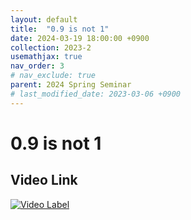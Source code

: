 ```yaml
---
layout: default
title:  "0.9 is not 1"
date: 2024-03-19 18:00:00 +0900
collection: 2023-2
usemathjax: true
nav_order: 3
# nav_exclude: true
parent: 2024 Spring Seminar
# last_modified_date: 2023-03-06 +0900
---
```

# 0.9 is not 1
<!-- ## <center> Abstract </center>
Francis Guthrie claimed in 1852 the four color problem. We
proof two essential lemmas and then solve six color problem. We expand
the proof of six color problem into five, four color problem. Kempe
published this proof in 1879. However the flaw was discovered in 1890
by Heawood. Although flawed, Kempe’s idea was used as one of a basic
tool. -->
## Video Link

[![Video Label](https://img.youtube.com/vi/ffaNuxoUFmY/hqdefault.jpg)](https://youtu.be/ffaNuxoUFmY?si=x-lNzwi6PMI9Uq-n)

<!-- ## PDF Download -->

<!-- <a target='_blank' href='../2024-1/2024-1_download/crime.pdf'>Crime PDF</a> -->